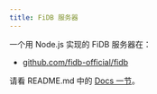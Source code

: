 ```yaml
---
title: FiDB 服务器
---
```


一个用 Node.js 实现的 FiDB 服务器在：

- [github.com/fidb-official/fidb](https://github.com/fidb-official/fidb)

请看 README.md 中的 [Docs 一节](https://github.com/fidb-official/fidb#docs)。
